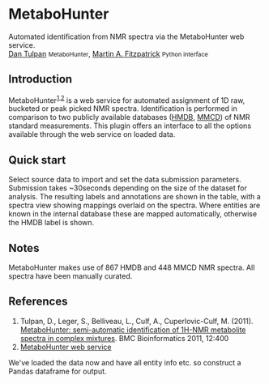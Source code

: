 MetaboHunter
============

Automated identification from NMR spectra via the MetaboHunter web service.  
[Dan Tulpan][] <small>MetaboHunter</small>, [Martin A. Fitzpatrick][] <small>Python interface</small>

Introduction
------------

MetaboHunter<sup>[1][],[2][1]</sup> is a web service for automated assignment of 1D raw, bucketed or peak picked NMR spectra. Identification is performed in comparison to two publicly available databases ([HMDB][], [MMCD][]) of NMR standard measurements. This plugin offers an interface to all the options available through the web service on loaded data.

Quick start
-----------

Select source data to import and set the data submission parameters. Submission takes \~30seconds depending on the size of the dataset for analysis. The resulting labels and annotations are shown in the table, with a spectra view showing mappings overlaid on the spectra. Where entities are known in the internal database these are mapped automatically, otherwise the HMDB label is shown.

Notes
-----

MetaboHunter makes use of 867 HMDB and 448 MMCD NMR spectra. All spectra have been manually curated.

References
----------

1.  Tulpan, D., Leger, S., Belliveau, L., Culf, A., Cuperlovic-Culf, M. (2011). [MetaboHunter: semi-automatic identification of 1H-NMR metabolite spectra in complex mixtures][]. BMC Bioinformatics 2011, 12:400
2.  [MetaboHunter web service][]


  [Dan Tulpan]: http://nrc-ca.academia.edu/DanTulpan
  [Martin A. Fitzpatrick]: http://martinfitzpatrick.name/
  [1]: #ref-1
  [HMDB]: http://www.hmdb.ca
  [MMCD]: http://mmcd.nmrfam.wisc.edu/
  [MetaboHunter: semi-automatic identification of 1H-NMR metabolite spectra in complex mixtures]: http://www.biomedcentral.com/1471-2105/12/400
  [MetaboHunter web service]: http://www.nrcbioinformatics.ca/metabohunter/

We've loaded the data now and have all entity info etc. so construct a Pandas dataframe for output.